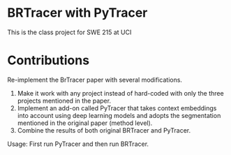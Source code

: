 # BRTracer with PyTracer

This is the class project for SWE 215 at UCI
# Contributions

Re-implement the BrTracer paper with several modifications.
1. Make it work with any project instead of hard-coded with only the three projects mentioned in the paper.
2. Implement an add-on called PyTracer that takes context embeddings into account using deep learning models and adopts the segmentation mentioned in the original paper (method level).
3. Combine the results of both original BRTracer and PyTracer.

Usage: First run PyTracer and then run BRTracer.
